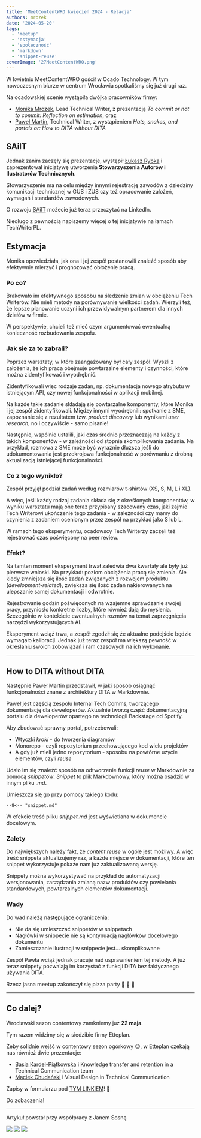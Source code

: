 ```yaml
---
title: 'MeetContentWRO kwiecień 2024 - Relacja'
authors: mrozek
date: '2024-05-20'
tags:
  - 'meetup'
  - 'estymacja'
  - 'społeczność'
  - 'markdown'
  - 'snippet-reuse'
coverImage: '27MeetContentWRO.png'
---
```


W kwietniu MeetContentWRO gościł w Ocado Technology. W tym nowoczesnym biurze w
centrum Wrocławia spotkaliśmy się już drugi raz.

Na ocadowskiej scenie wystąpiła dwójka pracowników firmy:

<!--truncate-->

- [Monika Mrozek](https://www.linkedin.com/in/monika-mrozek/), Lead Technical
  Writer, z prezentacją _To commit or not to commit: Reflection on estimation_,
  oraz
- [Paweł Martin](https://www.linkedin.com/in/pawel-martin/), Technical Writer, z
  wystąpieniem _Hats, snakes, and portals or: How to DITA without DITA_

## SAiIT

Jednak zanim zaczęły się prezentacje, wystąpił
[Łukasz Rybka](https://www.linkedin.com/in/%C5%82ukasz-rybka-364a81190/) i
zaprezentował inicjatywę utworzenia **Stowarzyszenia Autorów i Ilustratorów
Technicznych**.

Stowarzyszenie ma na celu między innymi rejestrację zawodów z dziedziny
komunikacji technicznej w GUS i ZUS czy też opracowanie założeń, wymagań i
standardów zawodowych.

O rozwoju [SAiIT](https://www.linkedin.com/in/saiit-polska-03a008308/) możecie
już teraz przeczytać na LinkedIn.

Niedługo z pewnością napiszemy więcej o tej inicjatywie na łamach TechWriterPL.

## Estymacja

Monika opowiedziała, jak ona i jej zespół postanowili znaleźć sposób aby
efektywnie mierzyć i prognozować obłożenie pracą.

### Po co?

Brakowało im efektywnego sposobu na śledzenie zmian w obciążeniu Tech Writerów.
Nie mieli metody na porównywanie wielkości zadań. Wierzyli też, że lepsze
planowanie uczyni ich przewidywalnym partnerem dla innych działów w firmie.

W perspektywie, chcieli też mieć czym argumentować ewentualną konieczność
rozbudowania zespołu.

### Jak sie za to zabrali?

Poprzez warsztaty, w które zaangażowany był cały zespół. Wyszli z założenia, że
ich praca obejmuje powtarzalne elementy i czynności, które można zidentyfikować
i wyodrębnić.

Zidentyfikowali więc rodzaje zadań, np. dokumentacja nowego atrybutu w
istniejącym API, czy nowej funkcjonalności w aplikacji mobilnej.

Na każde takie zadanie składają się powtarzalne komponenty, które Monika i jej
zespół zidentyfikowali. Między innymi wyodrębnili: spotkanie z SME, zapoznanie
się z rezultatem tzw. _product discovery_ lub wynikami _user research_, no i
oczywiście - samo pisanie!

Następnie, wspólnie ustalili, jaki czas średnio przeznaczają na każdy z takich
komponentów - w zależności od stopnia skomplikowania zadania. Na przykład,
rozmowa z SME może być wyraźnie dłuższa jeśli do udokumentowania jest
przekrojowa funkcjonalność w porównaniu z drobną aktualizacją istniejącej
funkcjonalności.

### Co z tego wynikło?

Zespół przyjął podział zadań według rozmiarów t-shirtów (XS, S, M, L i XL).

A więc, jeśli każdy rodzaj zadania składa się z określonych komponentów, w
wyniku warsztatu mają one teraz przypisany szacowany czas, jaki zajmie Tech
Writerowi ukończenie tego zadania - w zależności czy mamy do czynienia z
zadaniem ocenionym przez zespół na przykład jako S lub L.

W ramach tego eksperymentu, ocadowscy Tech Writerzy zaczęli też rejestrować czas
poświęcony na peer review.

### Efekt?

Na tamten moment eksperyment trwał zaledwia dwa kwartały ale były już pierwsze
wnioski. Na przykład: poziom obciążenia pracą się zmienia. Ale kiedy zmniejsza
się ilość zadań związanych z rozwojem produktu (_development-related_), zwiększa
się ilość zadań nakierowanych na ulepszanie samej dokumentacji i odwrotnie.

Rejestrowanie godzin poświęconych na wzajemne sprawdzanie swojej pracy,
przyniosło konkretne liczby, które również dają do myślenia. Szczególnie w
kontekście ewentualnych rozmów na temat zaprzęgnięcia narzędzi wykorzystujących
AI.

Eksperyment wciąż trwa, a zespół zgodził się że aktualne podejście będzie
wymagało kalibracji. Jednak już teraz zespół ma większą pewność w określaniu
swoich zobowiązań i ram czasowych na ich wykonanie.

---

## How to DITA without DITA

Następnie Paweł Martin przedstawił, w jaki sposób osiągnąć funkcjonalności znane
z architektury DITA w Markdownie.

Paweł jest częścią zespołu Internal Tech Comms, tworzącego dokumentację dla
deweloperów. Aktualnie tworzą część dokumentacyjną portalu dla deweloperów
opartego na technologii Backstage od Spotify.

Aby zbudować sprawny portal, potrzebowali:

- Wtyczki _kroki_ - do tworzenia diagramów
- Monorepo - czyli repozytorium przechowującego kod wielu projektów
- A gdy już mieli jedno repozytorium - sposobu na powtórne użycie elementów,
  czyli _reuse_

Udało im się znaleźć sposób na odtworzenie funkcji _reuse_ w Markdownie za
pomocą _snippetów_. _Snippet_ to plik Markdownowy, który można osadzić w innym
pliku _.md_.

Umieszcza się go przy pomocy takiego kodu:

`--8<-- "snippet.md"`

W efekcie treść pliku _snippet.md_ jest wyświetlana w dokumencie docelowym.

### Zalety

Do największych należy fakt, że _content reuse_ w ogóle jest możliwy. A więc
treść snippeta aktualizujemy raz, a każde miejsce w dokumentacji, które ten
snippet wykorzystuje pokaże nam już zaktualizowaną wersję.

Snippety można wykorzystywać na przykład do automatyzacji wersjonowania,
zarządzania zmianą nazw produktów czy powielania standardowych, powtarzalnych
elementów dokumentacji.

### Wady

Do wad należą następujące ograniczenia:

- Nie da się umieszczać snippetów w snippetach
- Nagłówki w snippecie nie są kontynuacją nagłówków docelowego dokumentu
- Zamieszczanie ilustracji w snippecie jest... skomplikowane

Zespół Pawła wciąż jednak pracuje nad usprawnieniem tej metody. A już teraz
snippety pozwalają im korzystać z funkcji DITA bez faktycznego używania DITA.

Rzecz jasna meetup zakończył się pizza party 🍕 🍹 🤩

---

## Co dalej?

Wrocławski sezon contentowy zamkniemy już **22 maja**.

Tym razem widzimy się w siedzibie firmy Etteplan.

Żeby solidnie wejść w contentowy sezon ogórkowy 😉, w Etteplan czekają nas
również dwie prezentacje:

- [Basia Kardel-Piątkowska](https://www.linkedin.com/in/barbara-kardel-piatkowska/)
  i Knowledge transfer and retention in a Technical Communication team
- [Maciek Chudański](https://www.linkedin.com/in/maciekchudanski/) i Visual
  Design in Technical Communication

Zapisy w formularzu pod [TYM LINKIEM](https://forms.gle/b6YrWoYG7teRorT38)! 👋

Do zobaczenia!

---

Artykuł powstał przy współpracy z Janem Sosną

![](images/ocado_1.jpg) ![](images/ocado_2.jpg) ![](images/ocado_3.jpg)
